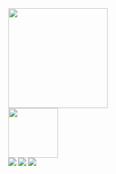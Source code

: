  <div>
   <a href="https://github.com/clayton610">
   <img height="200em" src="https://github-readme-stats.vercel.app/api?username=clayton610&show_icons=true&theme=tokyolight&include_all_commits=true&count_private=true"/>
   <br>
 <img height="100" width="100" src="https://cdn.jsdelivr.net/gh/devicons/devicon/icons/androidstudio/androidstudio-original-wordmark.svg" /></a>     
 <br>
 <div> 
 <a href="https://www.linkedin.com/in/clayton-maia-barbosa-44896b236" target="_blank"><img src="https://img.shields.io/badge/-LinkedIn-%230077B5?style=for-the-badge&logo=linkedin&logoColor=white" target="_blank"></a>
 <a href="https://discord.gg/apptUAwr"_blank"><img src="https://img.shields.io/badge/Discord-7289DA?style=for-the-badge&logo=discord&logoColor=white" target="_blank"></a>
 <a href = "mailto:claytonmaia1994@gmail.com"><img src="https://img.shields.io/badge/-Gmail-%10809?style=for-the-badge&logo=gmail&logoColor=white" target="_blank"></a>
  
 

</div>
